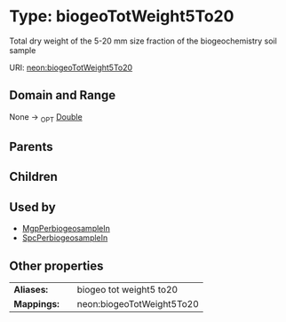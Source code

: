 
# Type: biogeoTotWeight5To20


Total dry weight of the 5-20 mm size fraction of the biogeochemistry soil sample

URI: [neon:biogeoTotWeight5To20](https://data.neonscience.org/biogeoTotWeight5To20)


## Domain and Range

None ->  <sub>OPT</sub> [Double](types/Double.md)

## Parents


## Children


## Used by

 * [MgpPerbiogeosampleIn](MgpPerbiogeosampleIn.md)
 * [SpcPerbiogeosampleIn](SpcPerbiogeosampleIn.md)

## Other properties

|  |  |  |
| --- | --- | --- |
| **Aliases:** | | biogeo tot weight5 to20 |
| **Mappings:** | | neon:biogeoTotWeight5To20 |

